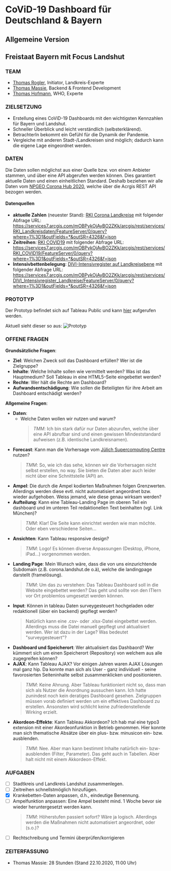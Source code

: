 # CoViD-19 Dashboard für Deutschland & Bayern



## Allgemeine Version


## Freistaat Bayern mit Focus Landshut

### TEAM

- [Thomas Rogler](https://www.linkedin.com/in/tom-rogler-6405bbb1/), Initiator, Landkreis-Experte
- [Thomas Massie](https://www.linkedin.com/in/thomasmmassie/), Backend & Frontend Development
- [Thomas Hofmann](https://www.linkedin.com/in/thomas-hofmann-a2817646/), WHO, Experte

### ZIELSETZUNG

- Erstellung eines CoViD-19 Dashboards mit den wichtigsten Kennzahlen für Bayern und Landshut.
- Schneller Überblick und leicht verständlich (selbsterklärend).
- BetrachterIn bekommt ein Gefühl für die Dynamik der Pandemie.
- Vergleiche mit anderen Stadt-/Landkreisen sind möglich; dadurch kann die eigene Lage eingeordnet werden.

### DATEN

Die Daten sollen möglichst aus einer Quelle bzw. von einem Anbieter stammen, und über eine API abgerufen werden können. Dies garantiert aktuelle Daten und einen einheitlichen Standard. Deshalb beziehen wir alle Daten vom [NPGEO Corona Hub 2020](https://npgeo-corona-npgeo-de.hub.arcgis.com/), welche über die Acrgis REST API bezogen werden.

#### Datenquellen

- **aktuelle Zahlen** (neuester Stand): [RKI Corona Landkreise](https://npgeo-corona-npgeo-de.hub.arcgis.com/datasets/917fc37a709542548cc3be077a786c17_0/geoservice) mit folgender Abfrage URL: https://services7.arcgis.com/mOBPykOjAyBO2ZKk/arcgis/rest/services/RKI_Landkreisdaten/FeatureServer/0/query?where=1%3D1&outFields=*&outSR=4326&f=json
- **Zeitreihen**: [RKI COVID19](https://npgeo-corona-npgeo-de.hub.arcgis.com/datasets/dd4580c810204019a7b8eb3e0b329dd6_0/geoservice) mit folgender Abfrage URL: https://services7.arcgis.com/mOBPykOjAyBO2ZKk/arcgis/rest/services/RKI_COVID19/FeatureServer/0/query?where=1%3D1&outFields=*&outSR=4326&f=json
- **Intensivbettenbelegung**: [DIVI-Intensivregister auf Landkreisebene](https://npgeo-corona-npgeo-de.hub.arcgis.com/datasets/8fc79b6cf7054b1b80385bda619f39b8_0/geoservice) mit folgender Abfrage URL: https://services7.arcgis.com/mOBPykOjAyBO2ZKk/arcgis/rest/services/DIVI_Intensivregister_Landkreise/FeatureServer/0/query?where=1%3D1&outFields=*&outSR=4326&f=json

### PROTOTYP

Der Prototyp befindet sich auf Tableau Public und kann [hier](https://public.tableau.com/profile/thomas.massie#!/vizhome/CoViD-19---Bayern-Prototype01---Test/Dashboard) aufgerufen werden.

Aktuell sieht dieser so aus:
![Prototyp](https://github.com/thomassie/CoViD-19---Germany/blob/main/04---Screenshots/Bildschirmfoto%202020-10-21%20um%2000.05.37.png)

### OFFENE FRAGEN

**Grundsätzliche Fragen**:

- **Ziel**: Welchen Zweck soll das Dashboard erfüllen? Wer ist die Zielgruppe?
- **Inhalte**: Welche Inhalte sollen wie vermittelt werden? Was ist das Hauptmedium? Soll Tableau in eine HTML5-Seite eingebettet werden?
- **Rechte**: Wer hält die Rechte am Dashboard?
- **Aufwandsentschädigung**: Wie sollen die Beteiligten für ihre Arbeit am Dashboard entschädigt werden?

**Allgemeine Fragen**:

- **Daten**:
  - Welche Daten wollen wir nutzen und warum? 
    > *TMM*: Ich bin stark dafür nur Daten abzurufen, welche über eine API abrufbar sind und einen gewissen Mindeststandard aufweisen (z.B. identische Landkreisnamen).
- **Forecast**: Kann man die Vorhersage vom [Jülich Supercomputing Centre](https://covid19-bayesian.fz-juelich.de/) nutzen? 
   > *TMM*: So, wie ich das sehe, können wir die Vorhersagen nicht selbst erstellen, no way. Sie bieten die Daten aber auch leider nicht über eine Schnittstelle (API) an.
- **Ampel**: Die durch die Ampel kodierten Maßnahmen folgen Grenzwerten. Allerdings werden diese evtl. nicht automatisiert angeordnet bzw. wieder aufgehoben. Weiss jemand, wie diese genau wirksam werden?
- **Aufteilung**: Kann eine Tableau-Landing Page im oberen Teil ein dashboard und im unteren Teil redaktionellen Text beinhalten (vgl. Link München)?
  > *TMM*: Klar! Die Seite kann einrichtet werden wie man möchte. Oder eben verschiedene Seiten...
- **Ansichten**: Kann Tableau responsive design?
  > *TMM*: Logo! Es können diverse Anpassungen (Desktop, iPhone, iPad...) vorgenommen werden.
- **Landing Page**: Mein Wunsch wäre, dass die von uns einzurichtende Subdomain (z.B. corona.landshut.de o.ä), welche die landingpage  darstellt (framelösung).
  > *TMM*: Um das zu verstehen: Das Tableau Dashboard soll in die Website eingebettet werden? Das geht und sollte von den ITlern vor Ort problemlos umgesetzt werden können.
- **Input**: Können in tableau Daten surveygesteuert hochgeladen oder redaktionell (über ein backend) gepflegt werden?
  > Natürlich kann eine .csv- oder .xlsx-Datei eingebettet werden. Allerdings muss die Datei manuell gepflegt und aktualisiert werden. Wer ist dazu in der Lage? Was bedeutet "surveygesteuert"?
- **Dashboard und Speicherort**: Wer aktualisiert das Dashbaord? Wer kümmert sich um einen Speicherort (Repository) von welchem aus alle zugegreifen können?
- **AJAX**: Kann Tableau AJAX? Vor einigen Jahren waren AJAX Lösungen mal ganz hip. Da konnte man sich als User - ganz individuell - seine favorosierten Seiteninhalte selbst zusammenklicken und positionieren.
  > *TMM*: Keine Ahnung. Aber Tableau funktioniert nicht so, dass man sich als Nutzer die Anordnung aussuchen kann. Ich hatte zunindest noch kein deratiges Dashboard gesehen. Zielgruppen müssen vorab definiert werden um ein effektives Dashboard zu erstellen. Ansonsten wird schlicht keine zufriedenstellende Wirking erzielt.
- **Akordeon-Effekte**: Kann Tableau Akkordeon? Ich hab mal eine typo3 extension mit einer Akordeonfunktion in Betrieb genommen. Hier konnte man sich thematische Absätze über ein plus- bzw. minusicon ein- bzw. ausblenden.
  > *TMM*: Nee. Aber man kann bestimmt Inhalte natürlich ein- bzw- ausblenden (Filter, Parameter). Das geht auch in Tabellen. Aber halt nicht mit einem Akkordeon-Effekt.
 
### AUFGABEN
 
- [ ] Stadtkreis und Landkreis Landshut zusammenlegen.
- [ ] Zeitreihen schnellstmöglich hinzufügen.
- [x] Krankebetten-Daten anpassen, d.h., eindeutige Benennung.
- [ ] Ampelfunktion anpassen: Eine Ampel besteht mind. 1 Woche bevor sie wieder heruntergesetzt werden kann. 
  > *TMM*: Höherstufen passiert sofort? Wäre ja logisch. Allerdings werden die Maßnahmen nicht automatisiert angeordnet, oder (s.o.)?
- [ ] Rechtschreibung und Termini überprüfen/korrigieren

### ZEITERFASSUNG

- Thomas Massie: 28 Stunden (Stand 22.10.2020, 11:00 Uhr)
